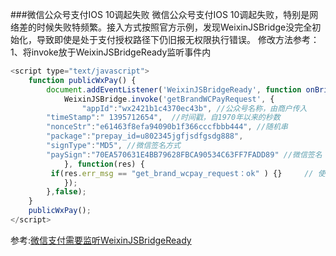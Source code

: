 ###微信公众号支付IOS 10调起失败
微信公众号支付IOS 10调起失败，特别是网络差的时候失败特频繁。接入方式按照官方示例，发现WeixinJSBridge没完全初始化，导致即使是处于支付授权路径下仍旧报无权限执行错误。
修改方法参考：
1、将invoke放于WeixinJSBridgeReady监听事件内
```javascript
<script type="text/javascript">
	function publicWxPay() {
		document.addEventListener('WeixinJSBridgeReady', function onBridgeReady(){
			WeixinJSBridge.invoke('getBrandWCPayRequest', {
				"appId":"wx2421b1c4370ec43b", //公众号名称，由商户传入     
        "timeStamp":" 1395712654",  //时间戳，自1970年以来的秒数     
        "nonceStr":"e61463f8efa94090b1f366cccfbbb444", //随机串     
        "package":"prepay_id=u802345jgfjsdfgsdg888",     
        "signType":"MD5", //微信签名方式  
        "paySign":"70EA570631E4BB79628FBCA90534C63FF7FADD89" //微信签名 
			}, function(res) {
         if(res.err_msg == "get_brand_wcpay_request：ok" ) {}     // 使用以上方式判断前端返回,微信团队郑重提示：res.err_msg将在用户支付成功后返回    ok，但并不保证它绝对可靠。 
			});
		},false);
	}
	publicWxPay();
</script>
```
参考:[微信支付需要监听WeixinJSBridgeReady](https://my.oschina.net/ailingling/blog/310118)

